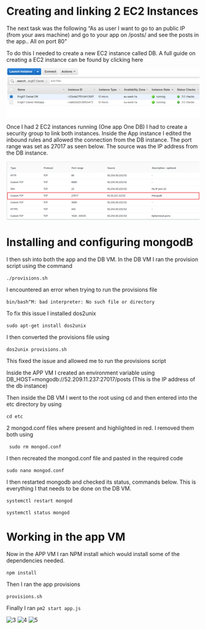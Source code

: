 # Creating and linking 2 EC2 Instances

The next task was the following “As as user I want to go to an public IP (from your aws machine) and go to your app on /posts/ and see the posts in the app.. All on port 80”

To do this I needed to create a new EC2 instance called DB.  A full guide on creating a EC2 instance can be found by clicking here

![1](images/1.png)

Once I had 2 EC2 instances running (One app One DB) I had to create a security group to link both instances. Inside the App instance I edited the inbound rules and allowed the connection from the DB instance. The port range was set as 27017 as seen below. The source was the IP address from the DB instance.

![2](images/2.png)

# Installing and configuring mongodB

I then ssh into both the app and the DB VM. In the DB VM I ran the provision script using the command
 
```./provisions.sh```

I encountered an error when trying to run the provisions file

``` bin/bash^M: bad interpreter: No such file or directory ```

To fix this issue I installed dos2unix

``` sudo apt-get install dos2unix ```

I then converted the provisions file using

``` dos2unix provisions.sh ```

This fixed the issue and allowed me to run the provisions script

Inside the APP VM I created an environment variable using DB_HOST=mongodb://52.209.11.237:27017/posts (This is the IP address of the db instance)

Then inside the DB VM I went to the root using cd and then entered into the etc directory by using

``` cd etc ```

2 mongod.conf files where present and highlighted in red. I removed them both using

``` sudo rm mongod.conf```

I then recreated the mongod.conf file and pasted in the required code

``` sudo nano mongod.conf ```

I then restarted mongodb and checked its status, commands below. This is everything I that needs to be done on the DB VM.

``` systemctl restart mongod ```

``` systemctl status mongod ```

# Working in the app VM

Now in the APP VM I ran NPM install which would install some of the dependencies needed.

``` npm install ```

Then I ran the app provisions 

``` provisions.sh ```

Finally I ran ```pm2 start app.js```


![3](images/3.png)
![4](images/4.png)
![5](images/5.png)
